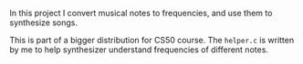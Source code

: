 In this project I convert musical notes to frequencies, and use them to synthesize songs.

This is part of a bigger distribution for CS50 course. The `helper.c` is written by me to help synthesizer understand
frequencies of different notes.
